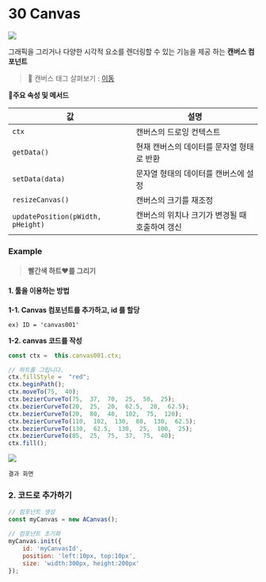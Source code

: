 # 30 Canvas

![](https://wikidocs.net/images/page/274093/%EC%8A%A4%ED%81%AC%EB%A6%B0%EC%83%B7_2025-01-23_175042.png)

그래픽을 그리거나 다양한 시각적 요소를 렌더링할 수 있는 기능을 제공 하는 **캔버스 컴포넌트**

> 💫 캔버스 태그 살펴보기 : [이동](https://developer.mozilla.org/ko/docs/Web/API/Canvas_API/Tutorial)

🔹**주요 속성 및 메서드**

| 값                                 | 설명                         |
| --------------------------------- | -------------------------- |
| `ctx`                             | 캔버스의 드로잉 컨텍스트              |
| `getData()`                       | 현재 캔버스의 데이터를 문자열 형태로 반환    |
| `setData(data)`                   | 문자열 형태의 데이터를 캔버스에 설정       |
| `resizeCanvas()`                  | 캔버스의 크기를 재조정               |
| `updatePosition(pWidth, pHeight)` | 캔버스의 위치나 크기가 변경될 때 호출하여 갱신 |

### Example

> #### 빨간색 하트❤️를 그리기 

#### 1. 툴을 이용하는 방법

**1-1. Canvas 컴포넌트를 추가하고, id 를 할당**

`ex) ID = 'canvas001'`

**1-2. canvas 코드를 작성**

```js
const ctx =  this.canvas001.ctx;

// 하트를 그립니다.
ctx.fillStyle =  "red";
ctx.beginPath();
ctx.moveTo(75,  40);
ctx.bezierCurveTo(75,  37,  70,  25,  50,  25);
ctx.bezierCurveTo(20,  25,  20,  62.5,  20,  62.5);
ctx.bezierCurveTo(20,  80,  40,  102,  75,  120);
ctx.bezierCurveTo(110,  102,  130,  80,  130,  62.5);
ctx.bezierCurveTo(130,  62.5,  130,  25,  100,  25);
ctx.bezierCurveTo(85,  25,  75,  37,  75,  40);
ctx.fill();
```

![](https://wikidocs.net/images/page/274093/%EC%8A%A4%ED%81%AC%EB%A6%B0%EC%83%B7_2025-01-23_175042.png)

`결과 화면`

### 2. 코드로 추가하기 

```js
// 컴포넌트 생성 
const myCanvas = new ACanvas(); 

// 컴포넌트 초기화 
myCanvas.init({ 
	id: 'myCanvasId', 
	position: 'left:10px, top:10px', 
	size: 'width:300px, height:200px' 
});
```
